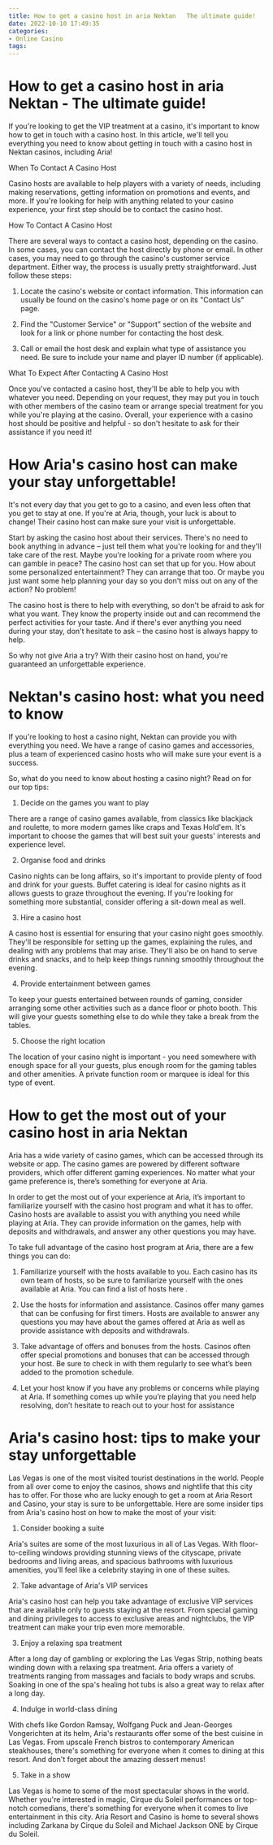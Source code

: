 ```yaml
---
title: How to get a casino host in aria Nektan   The ultimate guide!
date: 2022-10-10 17:49:35
categories:
- Online Casino
tags:
---
```



#  How to get a casino host in aria Nektan - The ultimate guide!

If you're looking to get the VIP treatment at a casino, it's important to know how to get in touch with a casino host. In this article, we'll tell you everything you need to know about getting in touch with a casino host in Nektan casinos, including Aria!

When To Contact A Casino Host

Casino hosts are available to help players with a variety of needs, including making reservations, getting information on promotions and events, and more. If you're looking for help with anything related to your casino experience, your first step should be to contact the casino host.

How To Contact A Casino Host

There are several ways to contact a casino host, depending on the casino. In some cases, you can contact the host directly by phone or email. In other cases, you may need to go through the casino's customer service department. Either way, the process is usually pretty straightforward. Just follow these steps:

1. Locate the casino's website or contact information. This information can usually be found on the casino's home page or on its "Contact Us" page.

2. Find the "Customer Service" or "Support" section of the website and look for a link or phone number for contacting the host desk.

3. Call or email the host desk and explain what type of assistance you need. Be sure to include your name and player ID number (if applicable).

What To Expect After Contacting A Casino Host

Once you've contacted a casino host, they'll be able to help you with whatever you need. Depending on your request, they may put you in touch with other members of the casino team or arrange special treatment for you while you're playing at the casino. Overall, your experience with a casino host should be positive and helpful - so don't hesitate to ask for their assistance if you need it!

#  How Aria's casino host can make your stay unforgettable!

It's not every day that you get to go to a casino, and even less often that you get to stay at one. If you're at Aria, though, your luck is about to change! Their casino host can make sure your visit is unforgettable.

Start by asking the casino host about their services. There's no need to book anything in advance – just tell them what you're looking for and they'll take care of the rest. Maybe you're looking for a private room where you can gamble in peace? The casino host can set that up for you. How about some personalized entertainment? They can arrange that too. Or maybe you just want some help planning your day so you don't miss out on any of the action? No problem!

The casino host is there to help with everything, so don't be afraid to ask for what you want. They know the property inside out and can recommend the perfect activities for your taste. And if there's ever anything you need during your stay, don't hesitate to ask – the casino host is always happy to help.

So why not give Aria a try? With their casino host on hand, you're guaranteed an unforgettable experience.

#  Nektan's casino host: what you need to know

If you're looking to host a casino night, Nektan can provide you with everything you need. We have a range of casino games and accessories, plus a team of experienced casino hosts who will make sure your event is a success.

So, what do you need to know about hosting a casino night? Read on for our top tips:

1. Decide on the games you want to play

There are a range of casino games available, from classics like blackjack and roulette, to more modern games like craps and Texas Hold'em. It's important to choose the games that will best suit your guests' interests and experience level.

2. Organise food and drinks

Casino nights can be long affairs, so it's important to provide plenty of food and drink for your guests. Buffet catering is ideal for casino nights as it allows guests to graze throughout the evening. If you're looking for something more substantial, consider offering a sit-down meal as well.

3. Hire a casino host

A casino host is essential for ensuring that your casino night goes smoothly. They'll be responsible for setting up the games, explaining the rules, and dealing with any problems that may arise. They'll also be on hand to serve drinks and snacks, and to help keep things running smoothly throughout the evening.

4. Provide entertainment between games

To keep your guests entertained between rounds of gaming, consider arranging some other activities such as a dance floor or photo booth. This will give your guests something else to do while they take a break from the tables.

5. Choose the right location

The location of your casino night is important - you need somewhere with enough space for all your guests, plus enough room for the gaming tables and other amenities. A private function room or marquee is ideal for this type of event.

#  How to get the most out of your casino host in aria Nektan

Aria has a wide variety of casino games, which can be accessed through its website or app. The casino games are powered by different software providers, which offer different gaming experiences. No matter what your game preference is, there’s something for everyone at Aria.

In order to get the most out of your experience at Aria, it’s important to familiarize yourself with the casino host program and what it has to offer. Casino hosts are available to assist you with anything you need while playing at Aria. They can provide information on the games, help with deposits and withdrawals, and answer any other questions you may have.

To take full advantage of the casino host program at Aria, there are a few things you can do:

1. Familiarize yourself with the hosts available to you. Each casino has its own team of hosts, so be sure to familiarize yourself with the ones available at Aria. You can find a list of hosts here .

2. Use the hosts for information and assistance. Casinos offer many games that can be confusing for first timers. Hosts are available to answer any questions you may have about the games offered at Aria as well as provide assistance with deposits and withdrawals.

3. Take advantage of offers and bonuses from the hosts. Casinos often offer special promotions and bonuses that can be accessed through your host. Be sure to check in with them regularly to see what’s been added to the promotion schedule.

4. Let your host know if you have any problems or concerns while playing at Aria. If something comes up while you’re playing that you need help resolving, don’t hesitate to reach out to your host for assistance

#  Aria's casino host: tips to make your stay unforgettable

Las Vegas is one of the most visited tourist destinations in the world. People from all over come to enjoy the casinos, shows and nightlife that this city has to offer. For those who are lucky enough to get a room at Aria Resort and Casino, your stay is sure to be unforgettable. Here are some insider tips from Aria's casino host on how to make the most of your visit:

1. Consider booking a suite

Aria's suites are some of the most luxurious in all of Las Vegas. With floor-to-ceiling windows providing stunning views of the cityscape, private bedrooms and living areas, and spacious bathrooms with luxurious amenities, you'll feel like a celebrity staying in one of these suites.

2. Take advantage of Aria's VIP services

Aria's casino host can help you take advantage of exclusive VIP services that are available only to guests staying at the resort. From special gaming and dining privileges to access to exclusive areas and nightclubs, the VIP treatment can make your trip even more memorable.

3. Enjoy a relaxing spa treatment

After a long day of gambling or exploring the Las Vegas Strip, nothing beats winding down with a relaxing spa treatment. Aria offers a variety of treatments ranging from massages and facials to body wraps and scrubs. Soaking in one of the spa's healing hot tubs is also a great way to relax after a long day.

4. Indulge in world-class dining

With chefs like Gordon Ramsay, Wolfgang Puck and Jean-Georges Vongerichten at its helm, Aria's restaurants offer some of the best cuisine in Las Vegas. From upscale French bistros to contemporary American steakhouses, there's something for everyone when it comes to dining at this resort. And don't forget about the amazing dessert menus!

5. Take in a show

Las Vegas is home to some of the most spectacular shows in the world. Whether you're interested in magic, Cirque du Soleil performances or top-notch comedians, there's something for everyone when it comes to live entertainment in this city. Aria Resort and Casino is home to several shows including Zarkana by Cirque du Soleil and Michael Jackson ONE by Cirque du Soleil.